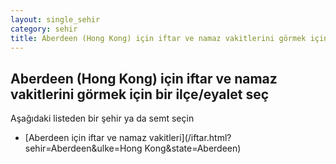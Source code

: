 ```yaml
---
layout: single_sehir
category: sehir
title: Aberdeen (Hong Kong) için iftar ve namaz vakitlerini görmek için bir ilçe/eyalet seç
---
```



## Aberdeen (Hong Kong) için iftar ve namaz vakitlerini görmek için bir ilçe/eyalet seç

Aşağıdaki listeden bir şehir ya da semt seçin


* [Aberdeen için iftar ve namaz vakitleri](/iftar.html?sehir=Aberdeen&ulke=Hong Kong&state=Aberdeen)

